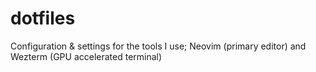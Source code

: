 # dotfiles
Configuration &amp; settings for the tools I use; Neovim (primary editor) and Wezterm (GPU accelerated terminal)
